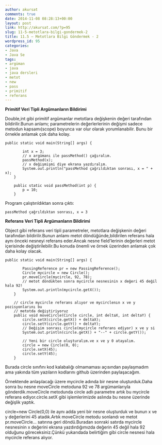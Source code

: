 ```yaml
---
author: akursat
comments: true
date: 2014-11-08 08:28:13+00:00
layout: post
link: http://akursat.com/?p=95
slug: 11-5-metotlara-bilgi-gondermek-2
title: 11.5 – Metotlara Bilgi Göndermek - 2
wordpress_id: 95
categories:
- Java
- Java Se
tags:
- argüman
- java
- java dersleri
- metot
- new
- pass
- primitif
- referans
---
```


**Primitif Veri Tipli Argümanların Bildirimi**




Double,int gibi primitif argümanlar metotlara değişkenin değeri tarafından bildirilir.Bunun anlamı; parametrelerin değerlerlerinin değişmi sadece metodun kapsamı(scope) boyunca var olur olarak yorumlanabilir. Bunu bir örnekle anlamak çok daha kolay.

    
    public static void main(String[] args) {
    
    		int x = 3;
    		// x argümanı ile passMethod() çağıralım.
    		passMethod(x);
    		// x değişmişmi diye ekrana yazdıralım.
    		System.out.println("passMethod çağrıldıktan sonrası, x = " + x);
    	}
    
    	public static void passMethod(int p) {
    		p = 10;
    	}


Program çalıştırıldıktan sonra çıktı:

    
    passMethod çağrıldıktan sonrası, x = 3





**Referans Veri Tipli Argümanların Bildirimi**




Object gibi referans veri tipli parametreler, metotlara değişkenin değeri tarafından bildirilir.Bunun anlamı metot döndüğünde,bildirilen referans hala aynı önceki nesneyi referans eder.Ancak nesne field'lerinin değerleri metot içerisinde değiştirilebilir.Bu konuda önemli ve örnek üzerinden anlamak çok daha kolay olacak.

    
    public static void main(String[] args) {
    
    		PassingReference pr = new PassingReference();
    		Circle mycircle = new Circle();
    		pr.moveCircle(mycircle, 92, 78);
    		// metot döndükten sonra mycircle nesnesinin x değeri 45 değil hala 92!
    		System.out.println(mycircle.getX());
    	}
    
    	// circle mycircle referans alıyor ve mycirclenın x ve y pozisyonlarını bu
    	// metotda değiştiriyoruz
    	public void moveCircle(Circle circle, int deltaX, int deltaY) {
    		circle.setX(circle.getX() + deltaX);
    		circle.setY(circle.getY() + deltaY);
    		// Değişim sonrası circle(mycircle referans ediyor) x ve y si
    		System.out.println(circle.getX() + "--" + circle.getY());
    
    		// Yeni bir circle oluşturalım.ve x ve y 0 atayalım.
    		circle = new Circle(0, 0);
    		circle.setX(45);
    		circle.setY(45);
    	}


Burada circle sınıfını kod kalabalığı olmamaması açısından paylaşmadım ama yakında tüm yazıların kodlarını github üzerinden paylaşacağım.

Örnektende anlaşılacağı üzere mycircle adında bir nesne oluşturduk.Daha sonra bu nesne moveCircle metoduna 92 ve 78 argümanlarıyla gönderdik.moveCircle metodunda circle adlı parametre artık bu mycircle referans ediyor.circle.setX gibi işlemlerimizde aslında bu nesne üzerinde değişlik yaptık.

circle=new Circle(0,0) ile aynı adda yeni bir nesne oluşturduk ve bunun x ve y değerlerini 45 atadık.Artık moveCircle metodu sonlandı ve metot pr.moveCircle... satırına geri döndü.Buradan sonraki satırda mycircle nesnesinin x değerini ekrana yazdırdığımızda değerin 45 değil hala 92 olduğunu göreceksiniz.Çünkü yukarıdada belirtiğim gibi circle nesnesi hala mycircle referans alıyor.
